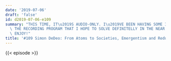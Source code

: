 ```yaml
---
date: '2019-07-06'
draft: 'false'
id: d2019-07-06-e109
summary: "THIS TIME, IT\u2019S AUDIO-ONLY. I\u2019VE BEEN HAVING SOME ISSUES WITH\
  \ THE RECORDING PROGRAM THAT I HOPE TO SOLVE DEFINITELLY IN THE NEAR FUTURE. PLEASE\
  \ ENJOY!"
title: '#109 Simon DeDeo: From Atoms to Societies, Emergentism and Reductionism'
---
```

{{< episode >}}
